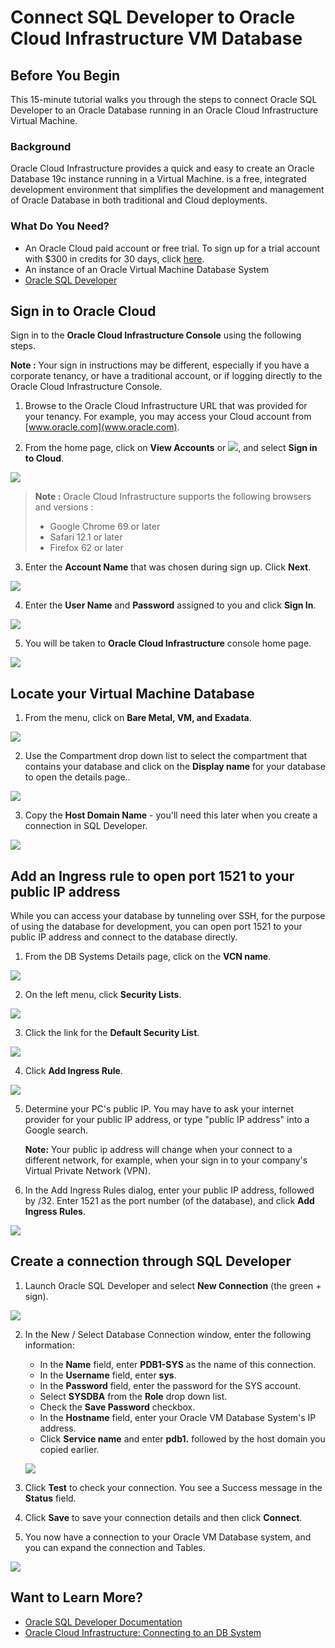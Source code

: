 # Connect SQL Developer to Oracle Cloud Infrastructure VM Database
## Before You Begin

This 15-minute tutorial walks you through the steps to connect Oracle SQL Developer to an Oracle Database running in an Oracle Cloud Infrastructure Virtual Machine.

### Background
Oracle Cloud Infrastructure provides a quick and easy to create an Oracle Database 19c instance running in a Virtual Machine. is a free, integrated development environment that simplifies the development and management of Oracle Database in both traditional and Cloud deployments.

### What Do You Need?

* An Oracle Cloud paid account or free trial. To sign up for a trial account with $300 in credits for 30 days, click [here](https://cloud.oracle.com/tryit).
* An instance of an Oracle Virtual Machine Database System
* [Oracle SQL Developer](https://www.oracle.com/tools/downloads/sqldev-downloads.html)

## Sign in to Oracle Cloud

  Sign in to the **Oracle Cloud Infrastructure Console** using the following steps.

  **Note :** Your sign in instructions may be different, especially if you have a corporate tenancy, or have a traditional account, or if logging directly to the Oracle Cloud Infrastructure Console.

1. Browse to the Oracle Cloud Infrastructure URL that was provided for your tenancy. For example, you may access your Cloud account from [www.oracle.com](www.oracle.com).

2. From the home page, click on **View Accounts** or ![](./images/view-account-icon.png), and select **Sign in to Cloud**.

  ![](./images/oracle-cloud-signin-url.png " ")

  > **Note :** Oracle Cloud Infrastructure supports the following browsers and versions :
  > * Google Chrome 69 or later
  > * Safari 12.1 or later
  > * Firefox 62 or later

3. Enter the **Account Name** that was chosen during sign up. Click **Next**.

  ![](./images/oracle-cloud-signin-account-name.png " ")

4. Enter the **User Name** and **Password** assigned to you and click **Sign In**.

  ![](./images/oracle-cloud-signin-user-pwd.png " ")

5. You will be taken to **Oracle Cloud Infrastructure** console home page.

  ![](./images/oci-console-home-page.png " ")

## Locate your Virtual Machine Database

1. From the menu, click on **Bare Metal, VM, and Exadata**.

  ![](images/bare-metal-vm-exadata.png " ")

2. Use the Compartment drop down list to select the compartment that contains your database and click on the **Display name** for your database to open the details page..

  ![](images/select-db-system.png " ")

3. Copy the **Host Domain Name** - you'll need this later when you create a connection in SQL Developer.

  ![](images/db-system-details.png " ")

## Add an Ingress rule to open port 1521 to your public IP address

While you can access your database by tunneling over SSH, for the purpose of using the database for development, you can open port 1521 to your public IP address and connect to the database directly.

1. From the DB Systems Details page, click on the **VCN name**.

  ![](images/select-vcn.png " ")

2. On the left menu, click **Security Lists**.

  ![](images/security-lists.png " ")

3. Click the link for the **Default Security List**.

  ![](images/default-security-list.png " ")

4. Click **Add Ingress Rule**.

  ![](images/add-ingress-rule-1.png " ")

5. Determine your PC's public IP. You may have to ask your internet provider for your public IP address, or type "public IP address" into a Google search.

   **Note:** Your public ip address will change when your connect to a different network, for example, when your sign in to your company's Virtual Private Network (VPN).

6. In the Add Ingress Rules dialog, enter your public IP address, followed by /32. Enter 1521 as the port number (of the database), and click **Add Ingress Rules**.

  ![](images/add-ingress-rule-2.png " ")

## Create a connection through SQL Developer

1. Launch Oracle SQL Developer and select **New Connection** (the green + sign).

  ![](images/sd-create-connection.png " ")

2. In the New / Select Database Connection window, enter the following information:
     * In the **Name** field, enter **PDB1-SYS** as the name of this connection.
     * In the **Username** field, enter **sys**.
     * In the **Password** field, enter the password for the SYS account.
     * Select **SYSDBA** from the **Role** drop down list.
     * Check the **Save Password** checkbox.
     * In the **Hostname** field, enter your Oracle VM Database System's IP address.
     * Click **Service name** and enter **pdb1.** followed by the host domain you copied earlier.

   ![](images/sd-new-connection.png " ")

3. Click **Test** to check your connection. You see a Success message in the **Status** field.
4. Click **Save** to save your connection details and then click **Connect**.

5. You now have a connection to your Oracle VM Database system, and you can expand the connection and Tables.

  ![](images/sd-connected.png " ")

## Want to Learn More?

* [Oracle SQL Developer Documentation](https://docs.oracle.com/en/database/oracle/sql-developer/)
* [Oracle Cloud Infrastructure: Connecting to an DB System](https://docs.cloud.oracle.com/en-us/iaas/Content/Database/Tasks/connectingDB.htm)
